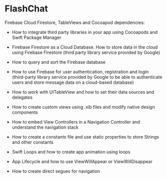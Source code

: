 # FlashChat

Firebase Cloud Firestore, TableViews and Cocoapod dependencies:

* How to integrate third party libraries in your app using Cocoapods and Swift Package Manager

* Firebase Firestore as a Cloud Database. How to store data in the cloud using Firebase Firestore (third party library service provided by Google)

* How to query and sort the Firebase database

* How to use Firebase for user authentication, registration and login (third-party library service provided by Google to be able to authenticate users and store message data on a cloud-based database)

* How to work with UITableView and how to set their data sources and delegates

* How to create custom views using .xib files and modify native design components

* How to embed View Controllers in a Navigation Controller and understand the navigation stack

* How to create a constants file and use static properties to store Strings and other constants

* Swift Loops and how to create app animation using loops

* App Lifecycle and how to use ViewWillAppear or ViewWillDisappear

* How to create direct segues for navigation

